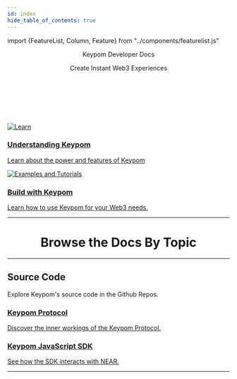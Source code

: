 ```yaml
---
id: index
hide_table_of_contents: true
---
```

import {FeatureList, Column, Feature} from "../components/featurelist.js"

<center>
  <p class="pink-main-header-text"> Keypom Developer Docs </p>
</center>
<center>
  <p class="white-main-subheader-text" > Create Instant Web3 Experiences </p>
</center>
<br></br>
<br></br>
<br></br>




<div class="container">
  <div class="row">
    <div class="col col--6">
      <a href="/docs/next/exec-summary">
        <div class="card mb-3">
          <div class="card__image">
            <img src={require("/static/img/newMoonCrop2.png").default} alt="Learn" />
            <div class="card__body">
              <h3 class="small-bottom-padding-only">Understanding Keypom</h3>
                <p class="neutraltext">Learn about the power and features of Keypom</p>
            </div>
          </div>
        </div>
      </a>
    </div>
    <div class="col col--6">
      <a href="/docs/next/Tutorials/welcome">
        <div class="card mb-3">
          <div class="card__image">
            <img src={require("/static/img/docs/homepage-banner-2.png").default} alt="Examples and Tutorials" />
            <div class="card__body">
              <h3 class="small-bottom-padding-only">Build with Keypom</h3>
                <p class="neutraltext">Learn how to use Keypom for your Web3 needs.</p>
            </div>
          </div>
        </div>
      </a>
    </div>
  </div>
</div>

<hr class="subsection" />

<center><h1 class="text-center big-title" > Browse the Docs By Topic </h1></center>

<FeatureList width = "100%">

  <Column title="Understanding Keypom" size ="3">
    <Feature url="../../docs/next/Concepts/KeypomProtocol/overview" title="What is Keypom?" subtitle="Learn the Basics of Keypom" image="docs/icons/key.png" />
    <Feature url="../../docs/next/Concepts/KeypomProtocol/GithubReadme/TypesOfDrops/introduction" title="Types of Drops" subtitle="Find out what you can send using Keypom" image="docs/icons/tutorials.png" />
    <Feature url="../../docs/next/Concepts/KeypomProtocol/GithubReadme/TypesOfDrops/drop-customization" title="Customize your Drops" subtitle="Learn to configure your Keypom drop" image="docs/icons/update.png" />
  </Column>

  <Column title="Beginner Tutorials" size="3">
    <Feature url="../../docs/next/Tutorials/Basics/simple-drops" title="Simple Drop" subtitle="Send $NEAR" image="docs/icons/random.png" />
    <Feature url="../../docs/next/Tutorials/Basics/nft-drops" title="Non-Fungible Token Drop" subtitle="Send Non-Fungible Tokens" image="docs/icons/near_place.png" />
    <Feature url="../../docs/next/Tutorials/Basics/ft-drops" title="Fungible Token Drop" subtitle="Send Fungible Tokens" image="docs/icons/ft.png" />
    <Feature url="../../docs/next/Tutorials/Basics/fc-drops" title="Function Call Drop" subtitle="Keypom's most powerful drop" image="docs/icons/oracle.png" />
  </Column>

  <Column title="Advanced Tutorials" size="3">
    <Feature url="../../docs/next/Tutorials/Advanced/ticketing/introduction" title="Ticketing" subtitle="Power your next event with Keypom" image="docs/icons/nft.png" />
    <Feature url="../../docs/next/Tutorials/Advanced/daos/introduction" title="DAO Onboarding" subtitle="Level up your DAO with a seamless onboarding experience" image="docs/icons/dao.png" />
    <Feature url="../../docs/next/Tutorials/Advanced/subscriptions/introduction" title="Subscriptions using Web3" subtitle="Make a Web3 subscription service" image="docs/icons/subscription.png" />
  </Column>

  <Column title="Developer Documentation" size="3">
    <Feature url="docs/next/keypom-sdk/welcome" title="Keypom TypeDocs" subtitle="Spin-up your first dApp" image="docs/icons/typedocs.png" />
    <Feature url="https://github.com/keypom/keypom-js" title="JavaScript SDK Repo" subtitle="Keypom SDK behind the scenes" image="moon.svg" />
    <Feature url="https://docs.near.org/tools/near-api-js/quick-reference" title="NEAR-API-JS" subtitle="Learn to interact with NEAR using JavaScript" image="docs/icons/near-api-js.png" />
  </Column>


</FeatureList>


---

## Source Code

Explore Keypom's source code in the Github Repos.

<div class="container">
  <div class="row">
    <div class="col">
      <a href="https://github.com/keypom/keypom">
        <div class="card h-100">
          <div class="card__body">
            <h3 class="small-bottom-padding-only">Keypom Protocol</h3>
              <p class="neutraltext">Discover the inner workings of the Keypom Protocol.</p>
          </div>
        </div>
      </a>
    </div>
    <div class="col">
      <a href="https://github.com/keypom/keypom-js">
        <div class="card h-100">
          <div class="card__body">
            <h3 class="small-bottom-padding-only">Keypom JavaScript SDK</h3>
              <p class="neutraltext">See how the SDK interacts with NEAR.</p>
          </div>
        </div>
      </a>
    </div>
  </div>
</div>

<hr class="subsection" />

<ContactUs />